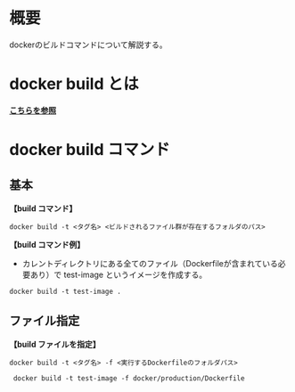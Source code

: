 # 概要
dockerのビルドコマンドについて解説する。

# docker build とは
[**こちらを参照**](https://github.com/adgjmptwgw/aws-practice/blob/main/docker/build/note/%E5%9F%BA%E7%A4%8E%E7%9F%A5%E8%AD%98.md)

# docker build コマンド
## 基本
**【build コマンド】**
```
docker build -t <タグ名> <ビルドされるファイル群が存在するフォルダのパス>
```

**【build コマンド例】**  
- カレントディレクトリにある全てのファイル（Dockerfileが含まれている必要あり）で test-image というイメージを作成する。
```
docker build -t test-image .
```

## ファイル指定
**【build ファイルを指定】**
```
docker build -t <タグ名> -f <実行するDockerfileのフォルダパス>
```

```
 docker build -t test-image -f docker/production/Dockerfile
```
